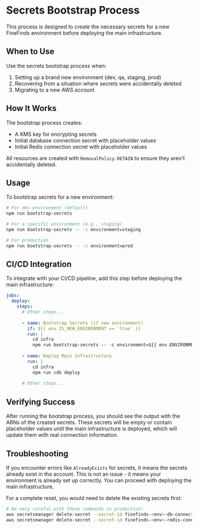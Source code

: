 # Secrets Bootstrap Process

This process is designed to create the necessary secrets for a new FineFinds environment before deploying the main infrastructure.

## When to Use

Use the secrets bootstrap process when:

1. Setting up a brand new environment (dev, qa, staging, prod)
2. Recovering from a situation where secrets were accidentally deleted
3. Migrating to a new AWS account

## How It Works

The bootstrap process creates:

- A KMS key for encrypting secrets
- Initial database connection secret with placeholder values
- Initial Redis connection secret with placeholder values

All resources are created with `RemovalPolicy.RETAIN` to ensure they aren't accidentally deleted.

## Usage

To bootstrap secrets for a new environment:

```bash
# For dev environment (default)
npm run bootstrap-secrets

# For a specific environment (e.g., staging)
npm run bootstrap-secrets -- -c environment=staging

# For production
npm run bootstrap-secrets -- -c environment=prod
```

## CI/CD Integration

To integrate with your CI/CD pipeline, add this step before deploying the main infrastructure:

```yaml
jobs:
  deploy:
    steps:
      # Other steps...
      
      - name: Bootstrap Secrets (if new environment)
        if: ${{ env.IS_NEW_ENVIRONMENT == 'true' }}
        run: |
          cd infra
          npm run bootstrap-secrets -- -c environment=${{ env.ENVIRONMENT }}
      
      - name: Deploy Main Infrastructure
        run: |
          cd infra
          npm run cdk deploy
      
      # Other steps...
```

## Verifying Success

After running the bootstrap process, you should see the output with the ARNs of the created secrets. These secrets will be empty or contain placeholder values until the main infrastructure is deployed, which will update them with real connection information.

## Troubleshooting

If you encounter errors like `AlreadyExists` for secrets, it means the secrets already exist in the account. This is not an issue - it means your environment is already set up correctly. You can proceed with deploying the main infrastructure.

For a complete reset, you would need to delete the existing secrets first:

```bash
# Be very careful with these commands in production!
aws secretsmanager delete-secret --secret-id finefinds-<env>-db-connection --force-delete-without-recovery
aws secretsmanager delete-secret --secret-id finefinds-<env>-redis-connection --force-delete-without-recovery
``` 